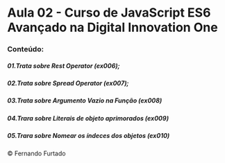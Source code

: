 # Aula 02 - Curso de JavaScript ES6 Avançado na Digital Innovation One

### Conteúdo:
##### 01.Trata sobre Rest Operator (ex006);
##### 02.Trata sobre Spread Operator (ex007);
##### 03.Trata sobre Argumento Vazio na Função (ex008)
##### 04.Trara sobre Literais de objeto aprimorados (ex009)
##### 05.Trara sobre Nomear os índeces dos objetos (ex010)

&copy; Fernando Furtado